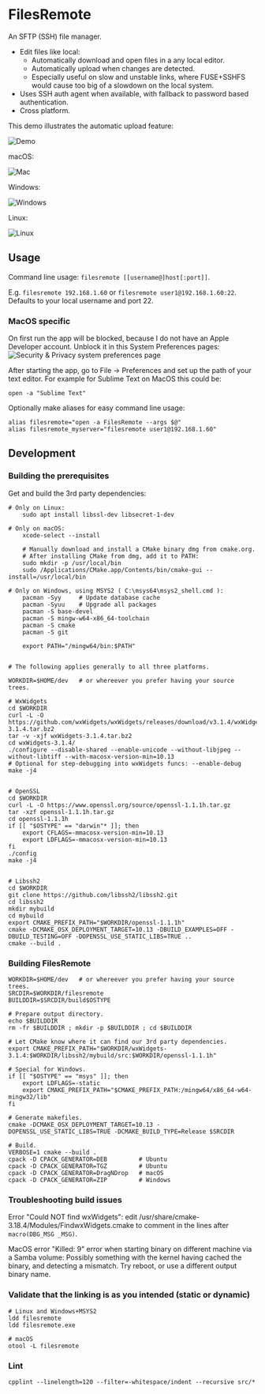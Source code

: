 FilesRemote
===========

An SFTP (SSH) file manager.

 * Edit files like local:
   * Automatically download and open files in a any local editor.
   * Automatically upload when changes are detected.
   * Especially useful on slow and unstable links, where FUSE+SSHFS would cause too big of a slowdown on the local system.
 * Uses SSH auth agent when available, with fallback to password based authentication.
 * Cross platform.

This demo illustrates the automatic upload feature:

![Demo](graphics/demo.gif)

macOS:

![Mac](graphics/screenshot_mac.png)

Windows:

![Windows](graphics/screenshot_win.png)

Linux:

![Linux](graphics/screenshot_linux.png)


Usage
-----

Command line usage: `filesremote [[username@]host[:port]]`.

E.g. `filesremote 192.168.1.60` or `filesremote user1@192.168.1.60:22`. Defaults to your local username and port 22.

### MacOS specific

On first run the app will be blocked, because I do not have an Apple Developer account. Unblock it in this System Preferences pages: ![Security & Privacy system preferences page](graphics/mac_security_screenshot.png)

After starting the app, go to File -> Preferences and set up the path of your text editor. For example for Sublime Text on MacOS this could be:

    open -a "Sublime Text"

Optionally make aliases for easy command line usage:

    alias filesremote="open -a FilesRemote --args $@"
    alias filesremote_myserver="filesremote user1@192.168.1.60"


Development
-----------

### Building the prerequisites

Get and build the 3rd party dependencies:

    # Only on Linux:
        sudo apt install libssl-dev libsecret-1-dev

    # Only on macOS:
        xcode-select --install

        # Manually download and install a CMake binary dmg from cmake.org.
        # After installing CMake from dmg, add it to PATH:
        sudo mkdir -p /usr/local/bin
        sudo /Applications/CMake.app/Contents/bin/cmake-gui --install=/usr/local/bin

    # Only on Windows, using MSYS2 ( C:\msys64\msys2_shell.cmd ):
        pacman -Syy     # Update database cache
        pacman -Syuu    # Upgrade all packages
        pacman -S base-devel
        pacman -S mingw-w64-x86_64-toolchain
        pacman -S cmake
        pacman -S git

        export PATH="/mingw64/bin:$PATH"


    # The following applies generally to all three platforms.

    WORKDIR=$HOME/dev   # or whereever you prefer having your source trees.

    # WxWidgets
    cd $WORKDIR
    curl -L -O https://github.com/wxWidgets/wxWidgets/releases/download/v3.1.4/wxWidgets-3.1.4.tar.bz2
    tar -v -xjf wxWidgets-3.1.4.tar.bz2
    cd wxWidgets-3.1.4/
    ./configure --disable-shared --enable-unicode --without-libjpeg --without-libtiff --with-macosx-version-min=10.13
    # Optional for step-debugging into wxWidgets funcs: --enable-debug
    make -j4


    # OpenSSL
    cd $WORKDIR
    curl -L -O https://www.openssl.org/source/openssl-1.1.1h.tar.gz
    tar -xzf openssl-1.1.1h.tar.gz
    cd openssl-1.1.1h
    if [[ "$OSTYPE" == "darwin"* ]]; then
        export CFLAGS=-mmacosx-version-min=10.13
        export LDFLAGS=-mmacosx-version-min=10.13
    fi
    ./config
    make -j4


    # Libssh2
    cd $WORKDIR
    git clone https://github.com/libssh2/libssh2.git
    cd libssh2
    mkdir mybuild
    cd mybuild
    export CMAKE_PREFIX_PATH="$WORKDIR/openssl-1.1.1h"
    cmake -DCMAKE_OSX_DEPLOYMENT_TARGET=10.13 -DBUILD_EXAMPLES=OFF -DBUILD_TESTING=OFF -DOPENSSL_USE_STATIC_LIBS=TRUE ..
    cmake --build .


### Building FilesRemote

    WORKDIR=$HOME/dev   # or whereever you prefer having your source trees.
    SRCDIR=$WORKDIR/filesremote
    BUILDDIR=$SRCDIR/build$OSTYPE

    # Prepare output directory.
    echo $BUILDDIR
    rm -fr $BUILDDIR ; mkdir -p $BUILDDIR ; cd $BUILDDIR

    # Let CMake know where it can find our 3rd party dependencies.
    export CMAKE_PREFIX_PATH="$WORKDIR/wxWidgets-3.1.4:$WORKDIR/libssh2/mybuild/src:$WORKDIR/openssl-1.1.1h"

    # Special for Windows.
    if [[ "$OSTYPE" == "msys" ]]; then
        export LDFLAGS=-static
        export CMAKE_PREFIX_PATH="$CMAKE_PREFIX_PATH:/mingw64/x86_64-w64-mingw32/lib"
    fi

    # Generate makefiles.
    cmake -DCMAKE_OSX_DEPLOYMENT_TARGET=10.13 -DOPENSSL_USE_STATIC_LIBS=TRUE -DCMAKE_BUILD_TYPE=Release $SRCDIR

    # Build.
    VERBOSE=1 cmake --build .
    cpack -D CPACK_GENERATOR=DEB         # Ubuntu
    cpack -D CPACK_GENERATOR=TGZ         # Ubuntu
    cpack -D CPACK_GENERATOR=DragNDrop   # macOS
    cpack -D CPACK_GENERATOR=ZIP         # Windows


### Troubleshooting build issues

Error "Could NOT find wxWidgets": edit /usr/share/cmake-3.18.4/Modules/FindwxWidgets.cmake to comment in the lines after `macro(DBG_MSG _MSG)`.

MacOS error "Killed: 9" error when starting binary on different machine via a Samba volume: Possibly something with the kernel having cached the binary, and detecting a mismatch. Try reboot, or use a different output binary name.


### Validate that the linking is as you intended (static or dynamic)

    # Linux and Windows+MSYS2
    ldd filesremote
    ldd filesremote.exe

    # macOS
    otool -L filesremote


### Lint

    cpplint --linelength=120 --filter=-whitespace/indent --recursive src/*
